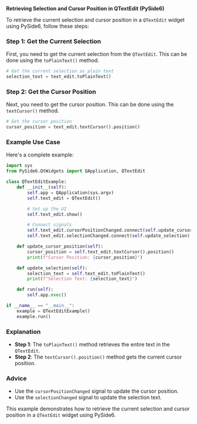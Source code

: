 **Retrieving Selection and Cursor Position in QTextEdit (PySide6)**

To retrieve the current selection and cursor position in a `QTextEdit` widget using PySide6, follow these steps:

### Step 1: Get the Current Selection

First, you need to get the current selection from the `QTextEdit`. This can be done using the `toPlainText()` method.

```python
# Get the current selection as plain text
selection_text = text_edit.toPlainText()
```

### Step 2: Get the Cursor Position

Next, you need to get the cursor position. This can be done using the `textCursor()` method.

```python
# Get the cursor position
cursor_position = text_edit.textCursor().position()
```

### Example Use Case

Here's a complete example:

```python
import sys
from PySide6.QtWidgets import QApplication, QTextEdit

class QTextEditExample:
    def __init__(self):
        self.app = QApplication(sys.argv)
        self.text_edit = QTextEdit()

        # Set up the UI
        self.text_edit.show()

        # Connect signals
        self.text_edit.cursorPositionChanged.connect(self.update_cursor_position)
        self.text_edit.selectionChanged.connect(self.update_selection)

    def update_cursor_position(self):
        cursor_position = self.text_edit.textCursor().position()
        print(f"Cursor Position: {cursor_position}")

    def update_selection(self):
        selection_text = self.text_edit.toPlainText()
        print(f"Selection Text: {selection_text}")

    def run(self):
        self.app.exec()

if __name__ == "__main__":
    example = QTextEditExample()
    example.run()
```

### Explanation

- **Step 1**: The `toPlainText()` method retrieves the entire text in the `QTextEdit`.
- **Step 2**: The `textCursor().position()` method gets the current cursor position.

### Advice

- Use the `cursorPositionChanged` signal to update the cursor position.
- Use the `selectionChanged` signal to update the selection text.

This example demonstrates how to retrieve the current selection and cursor position in a `QTextEdit` widget using PySide6.